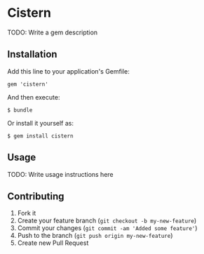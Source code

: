 # Cistern

TODO: Write a gem description

## Installation

Add this line to your application's Gemfile:

    gem 'cistern'

And then execute:

    $ bundle

Or install it yourself as:

    $ gem install cistern

## Usage

TODO: Write usage instructions here

## Contributing

1. Fork it
2. Create your feature branch (`git checkout -b my-new-feature`)
3. Commit your changes (`git commit -am 'Added some feature'`)
4. Push to the branch (`git push origin my-new-feature`)
5. Create new Pull Request
